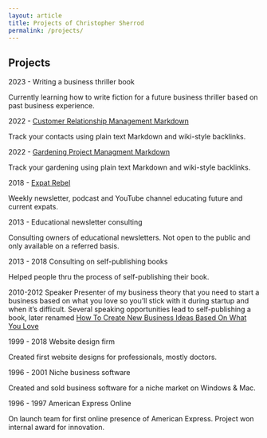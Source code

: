 ```yaml
---
layout: article
title: Projects of Christopher Sherrod
permalink: /projects/
---
```

## Projects
2023 - Writing a business thriller book

Currently learning how to write fiction for a future business thriller based on past business experience.

2022 - [Customer Relationship Management Markdown](https://github.com/CLSherrod/crm-markdown)

Track your contacts using plain text Markdown and wiki-style backlinks.

2022 - [Gardening Project Managment Markdown](https://github.com/CLSherrod/gardening-markdown)

Track your gardening using plain text Markdown and wiki-style backlinks.

2018 - [Expat Rebel](https://expatrebel.com)

Weekly newsletter, podcast and YouTube channel educating future and current expats.

2013 - Educational newsletter consulting

Consulting owners of educational newsletters. Not open to the public and only available on a referred basis.

2013 - 2018 Consulting on self-publishing books

Helped people thru the process of self-publishing their book.

2010-2012 Speaker
Presenter of my business theory that you need to start a business based on what you love so you’ll stick with it during startup and when it’s difficult. Several speaking opportunities lead to self-publishing a book, later renamed [How To Create New Business Ideas Based On What You Love](https://christophersherrod.com/2020/12/02/business-ideas.html)

1999 - 2018 Website design firm

Created first website designs for professionals, mostly doctors.

1996 - 2001 Niche business software

Created and sold business software for a niche market on Windows & Mac.

1996 - 1997 American Express Online

On launch team for first online presence of American Express. Project won internal award for innovation.